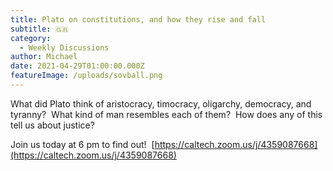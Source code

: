 ```yaml
---
title: Plato on constitutions, and how they rise and fall
subtitle: 🇬🇷
category:
  - Weekly Discussions
author: Michael
date: 2021-04-29T01:00:00.000Z
featureImage: /uploads/sovball.png
---
```

What did Plato think of aristocracy, timocracy, oligarchy, democracy, and tyranny?  What kind of man resembles each of them?  How does any of this tell us about justice?  



Join us today at 6 pm to find out!  [https://caltech.zoom.us/​j/4359087668](https://caltech.zoom.us/j/4359087668)